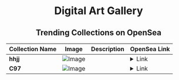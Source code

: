 <div align="center">

# Digital Art Gallery

## Trending Collections on OpenSea

| Collection Name                       | Image                                                                                     | Description                       | OpenSea Link                                                                                          |
|---------------------------------------|-------------------------------------------------------------------------------------------|-----------------------------------|--------------------------------------------------------------------------------------------------------|
| **hhjj** | ![Image](https://i.seadn.io/s/raw/files/475720f003660a3f502a7762f784466a.jpg?w=500&auto=format?w=200&auto=format) |  | <details><summary>Link</summary>[hhjj](https://opensea.io/collection/hhjj-9)</details> |
| **C97** | ![Image](https://i.seadn.io/s/raw/files/0c6e1c311b68908bded945ecf71325f5.png?w=500&auto=format?w=200&auto=format) |  | <details><summary>Link</summary>[C97](https://opensea.io/collection/c97-1)</details> |

</div>